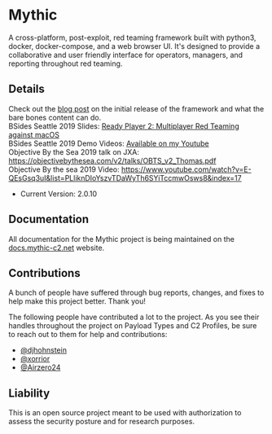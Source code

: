 # Mythic
A cross-platform, post-exploit, red teaming framework built with python3, docker, docker-compose, and a web browser UI. It's designed to provide a collaborative and user friendly interface for operators, managers, and reporting throughout red teaming. 

## Details
Check out the [blog post](https://its-a-feature.github.io/posts/2018/07/bare-bones-apfell-server-code-release/) on the initial release of the framework and what the bare bones content can do.  
BSides Seattle 2019 Slides: [Ready Player 2: Multiplayer Red Teaming against macOS](https://www.slideshare.net/CodyThomas6/ready-player-2-multiplayer-red-teaming-against-macos)    
BSides Seattle 2019 Demo Videos: [Available on my Youtube](https://www.youtube.com/playlist?list=PLHVFedjbv6sOz8OGuLdomdkr6-7VdMRQ9)  
Objective By the Sea 2019 talk on JXA: https://objectivebythesea.com/v2/talks/OBTS_v2_Thomas.pdf  
Objective By the sea 2019 Video: https://www.youtube.com/watch?v=E-QEsGsq3uI&list=PLliknDIoYszvTDaWyTh6SYiTccmwOsws8&index=17  

* Current Version: 2.0.10

## Documentation

All documentation for the Mythic project is being maintained on the [docs.mythic-c2.net](https://docs.mythic-c2.net) website.


## Contributions

A bunch of people have suffered through bug reports, changes, and fixes to help make this project better. Thank you!

The following people have contributed a lot to the project. As you see their handles throughout the project on Payload Types and C2 Profiles, be sure to reach out to them for help and contributions:
- [@djhohnstein](https://twitter.com/djhohnstein)
- [@xorrior](https://twitter.com/xorrior)
- [@Airzero24](https://twitter.com/airzero24)

## Liability

This is an open source project meant to be used with authorization to assess the security posture and for research purposes.
